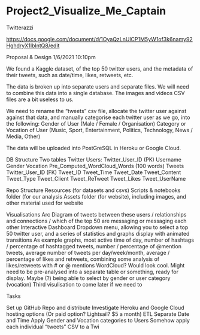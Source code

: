 # Project2_Visualize_Me_Captain
Twitterazzi


https://docs.google.com/document/d/1OyaQzLnUlCP1M5yW1of3k6namy92HghdryX1IblntQ8/edit

Proposal & Design 1/6/2021 10:10pm

We found a Kaggle dataset, of the top 50 twitter users, and the metadata of their tweets, such as date/time, likes, retweets, etc. 

The data is broken up into separate users and separate files. We will need to combine this data into a single database. The images and videos CSV files are a bit useless to us. 

We need to rename the “tweets” csv file, allocate the twitter user against against that data, and manually categorise each twitter user as we go, into the following:
Gender of User (Male / Female / Organisation) 
Category or Vocation of User (Music, Sport, Entertainment, Politics, Technology, News / Media, Other)

The data will be uploaded into PostGreSQL in Heroku or Google Cloud. 

DB Structure
Two tables 
Twitter Users:
Twitter_User_ID (PK)
Username
Gender
Vocation
Pre_Computed_WordCloud_Words (100 words)
Tweets 
Twitter_User_ID (FK)
Tweet_ID
Tweet_Time
Tweet_Date
Tweet_Content
Tweet_Type
Tweet_Client
Tweet_ReTweet
Tweet_Likes
Tweet_UserName


Repo Structure 
Resources (for datasets and csvs)
Scripts & notebooks folder (for our analysis 
Assets folder (for website), including images, and other material used for website 







Visualisations
Arc Diagram of tweets between these users / relationships and connections / which of the top 50 are messaging or messaging each other 
Interactive Dashboard
Dropdown menu, allowing you to select a top 50 twitter user, and a series of statistics and graphs display with animated transitions 
As example graphs, most active time of day, number of hashtags / percentage of hashtagged tweets, number / percentage of @mention tweets, average number of tweets per day/week/month, average / percentage of likes and retweets, combining some analysis of likes/retweets with # or @ mentions
WordCloud? Would look cool. Might need to be pre-analysed into a separate table or something, ready for display. 
Maybe (?) being able to select by gender or user category (vocation) 
Third visulisation to come later if we need to 

Tasks


Set up GitHub Repo and distribute 
Investigate Heroku and Google Cloud hosting options (Or paid option? Lightsail? $5 a month) 
ETL 
Separate Date and Time
Apply Gender and Vocation categories to Users 
Somehow apply each individual “tweets” CSV to a Twi

